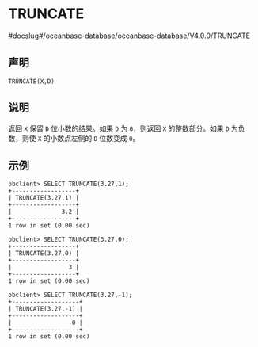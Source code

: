 TRUNCATE 
=============================
#docslug#/oceanbase-database/oceanbase-database/V4.0.0/TRUNCATE


声明 
-----------------------

```unknow
TRUNCATE(X,D)
```



说明 
-----------------------

返回 `X` 保留 `D` 位小数的结果。如果 `D` 为 `0`，则返回 `X` 的整数部分。如果 `D` 为负数，则使 `X` 的小数点左侧的 `D` 位数变成 `0`。

示例 
-----------------------

```unknow
obclient> SELECT TRUNCATE(3.27,1);
+------------------+
| TRUNCATE(3.27,1) |
+------------------+
|              3.2 |
+------------------+
1 row in set (0.00 sec)

obclient> SELECT TRUNCATE(3.27,0);
+------------------+
| TRUNCATE(3.27,0) |
+------------------+
|                3 |
+------------------+
1 row in set (0.00 sec)

obclient> SELECT TRUNCATE(3.27,-1);
+-------------------+
| TRUNCATE(3.27,-1) |
+-------------------+
|                 0 |
+-------------------+
1 row in set (0.00 sec)
```


